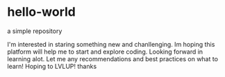 # hello-world
a simple repository

I'm interested in staring something new and chanllenging. Im hoping this platform will help me to start 
and explore coding. Looking forward in learning alot. Let me any recommendations and best practices 
on what to learn! Hoping to LVLUP! thanks
